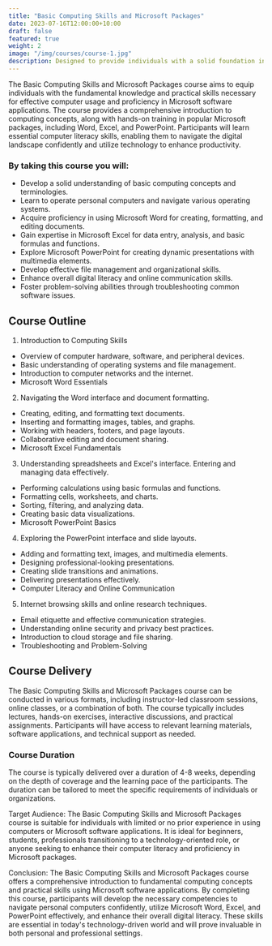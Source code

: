 ```yaml
---
title: "Basic Computing Skills and Microsoft Packages"
date: 2023-07-16T12:00:00+10:00
draft: false
featured: true
weight: 2
image: "/img/courses/course-1.jpg"
description: Designed to provide individuals with a solid foundation in computer literacy and proficiency in using Microsoft software applications. The course covers essential concepts and practical skills required to navigate and utilize common computing tools effectively.
---
```


The Basic Computing Skills and Microsoft Packages course aims to equip individuals with the fundamental knowledge and practical skills necessary for effective computer usage and proficiency in Microsoft software applications. The course provides a comprehensive introduction to computing concepts, along with hands-on training in popular Microsoft packages, including Word, Excel, and PowerPoint. Participants will learn essential computer literacy skills, enabling them to navigate the digital landscape confidently and utilize technology to enhance productivity.

### By taking this course you will:
- Develop a solid understanding of basic computing concepts and terminologies.
- Learn to operate personal computers and navigate various operating systems.
- Acquire proficiency in using Microsoft Word for creating, formatting, and editing documents.
- Gain expertise in Microsoft Excel for data entry, analysis, and basic formulas and functions.
- Explore Microsoft PowerPoint for creating dynamic presentations with multimedia elements.
- Develop effective file management and organizational skills.
- Enhance overall digital literacy and online communication skills.
- Foster problem-solving abilities through troubleshooting common software issues.

## Course Outline

1. Introduction to Computing Skills

 - Overview of computer hardware, software, and peripheral devices.
 - Basic understanding of operating systems and file management.
- Introduction to computer networks and the internet.
 - Microsoft Word Essentials

2. Navigating the Word interface and document formatting.
 - Creating, editing, and formatting text documents.
 - Inserting and formatting images, tables, and graphs.
 - Working with headers, footers, and page layouts.
 - Collaborative editing and document sharing.
 - Microsoft Excel Fundamentals

3. Understanding spreadsheets and Excel's interface.
Entering and managing data effectively.
 - Performing calculations using basic formulas and functions.
 - Formatting cells, worksheets, and charts.
 - Sorting, filtering, and analyzing data.
 - Creating basic data visualizations.
 - Microsoft PowerPoint Basics

4. Exploring the PowerPoint interface and slide layouts.
 - Adding and formatting text, images, and multimedia elements.
 - Designing professional-looking presentations.
 - Creating slide transitions and animations.
 - Delivering presentations effectively.
 - Computer Literacy and Online Communication

5. Internet browsing skills and online research techniques.
 - Email etiquette and effective communication strategies.
 - Understanding online security and privacy best practices.
 - Introduction to cloud storage and file sharing.
 - Troubleshooting and Problem-Solving


## Course Delivery
The Basic Computing Skills and Microsoft Packages course can be conducted in various formats, including instructor-led classroom sessions, online classes, or a combination of both. The course typically includes lectures, hands-on exercises, interactive discussions, and practical assignments. Participants will have access to relevant learning materials, software applications, and technical support as needed.

### Course Duration
The course is typically delivered over a duration of 4-8 weeks, depending on the depth of coverage and the learning pace of the participants. The duration can be tailored to meet the specific requirements of individuals or organizations.

Target Audience:
The Basic Computing Skills and Microsoft Packages course is suitable for individuals with limited or no prior experience in using computers or Microsoft software applications. It is ideal for beginners, students, professionals transitioning to a technology-oriented role, or anyone seeking to enhance their computer literacy and proficiency in Microsoft packages.

Conclusion:
The Basic Computing Skills and Microsoft Packages course offers a comprehensive introduction to fundamental computing concepts and practical skills using Microsoft software applications. By completing this course, participants will develop the necessary competencies to navigate personal computers confidently, utilize Microsoft Word, Excel, and PowerPoint effectively, and enhance their overall digital literacy. These skills are essential in today's technology-driven world and will prove invaluable in both personal and professional settings.